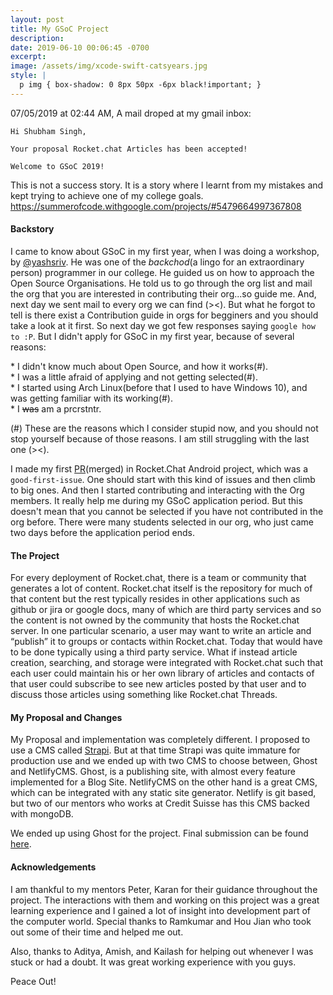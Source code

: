 ```yaml
---
layout: post
title: My GSoC Project
description: 
date: 2019-06-10 00:06:45 -0700
excerpt: 
image: /assets/img/xcode-swift-catsyears.jpg
style: |
  p img { box-shadow: 0 8px 50px -6px black!important; }
---
```



07/05/2019 at 02:44 AM, A mail droped at my gmail inbox:  

```
Hi Shubham Singh,

Your proposal Rocket.chat Articles has been accepted!

Welcome to GSoC 2019!
```
This is not a success story. It is a story where I learnt from my mistakes and kept trying to achieve one of my college goals. 
https://summerofcode.withgoogle.com/projects/#5479664997367808

#### Backstory
I came to know about GSoC in my first year, when I was doing a workshop, by [@yashsriv](https://yashsriv.org/about). He was one of the _backchod_(a lingo for an extraordinary person) programmer in our college. He guided us on how to approach the Open Source Organisations. He told us to go through the org list and mail the org that you are interested in contributing their org...so guide me.
And, next day we sent mail to every org we can find (><). But what he forgot to tell is there exist a Contribution guide in orgs for begginers and you should take a look at it first. So next day we got few responses saying `google how to :P`.
But I didn't apply for GSoC in my first year, because of several reasons: 

\* I didn't know much about Open Source, and how it works(#).  
\* I was a little afraid of applying and not getting selected(#).  
\* I started using Arch Linux(before that I used to have Windows 10), and was getting familiar with its working(#).  
\* I ~~was~~ am a prcrstntr.  

(#) These are the reasons which I consider stupid now, and you should not stop yourself because of those reasons. I am still struggling with the last one (><).

I made my first [PR](https://github.com/RocketChat/Rocket.Chat.Android/pull/1437)(merged) in Rocket.Chat Android project, which was a `good-first-issue`. One should start with this kind of issues and then climb to big ones. And then I started contributing and interacting with the Org members. It really help me during my GSoC application period. But this doesn't mean that you cannot be selected if you have not contributed in the org before. There were many students selected in our org, who just came two days before the application period ends.

#### The Project 

For every deployment of Rocket.chat, there is a team or community that generates a lot of content. Rocket.chat itself is the repository for much of that content but the rest typically resides in other applications such as github or jira or google docs, many of which are third party services and so the content is not owned by the community that hosts the Rocket.chat server. In one particular scenario, a user may want to write an article and “publish” it to groups or contacts within Rocket.chat. Today that would have to be done typically using a third party service. What if instead article creation, searching, and storage were integrated with Rocket.chat such that each user could maintain his or her own library of articles and contacts of that user could subscribe to see new articles posted by that user and to discuss those articles using something like Rocket.chat Threads.

#### My Proposal and Changes
My Proposal and implementation was completely different. I proposed to use a CMS called [Strapi](https://strapi.io/). But at that time Strapi was quite immature for production use and we ended up with two CMS to choose between, Ghost and NetlifyCMS. Ghost, is a publishing site, with almost every feature implemented for a Blog Site. NetlifyCMS on the other hand is a great CMS, which can be integrated with any static site generator. Netlify is git based, but two of our mentors who works at Credit Suisse has this CMS backed with mongoDB.

We ended up using Ghost for the project. Final submission can be found [here](https://gist.github.com/shubhsherl/21e32429bbdec6d62392df90f5ccde96).


#### Acknowledgements

I am thankful to my mentors Peter, Karan for their guidance throughout the project. The interactions with them and working on this project was a great learning experience and I gained a lot of insight into development part of the computer world. Special thanks to Ramkumar and Hou Jian who took out some of their time and helped me out.

Also, thanks to Aditya, Amish, and Kailash for helping out whenever I was stuck or had a doubt. It was great working experience with you guys.

Peace Out!